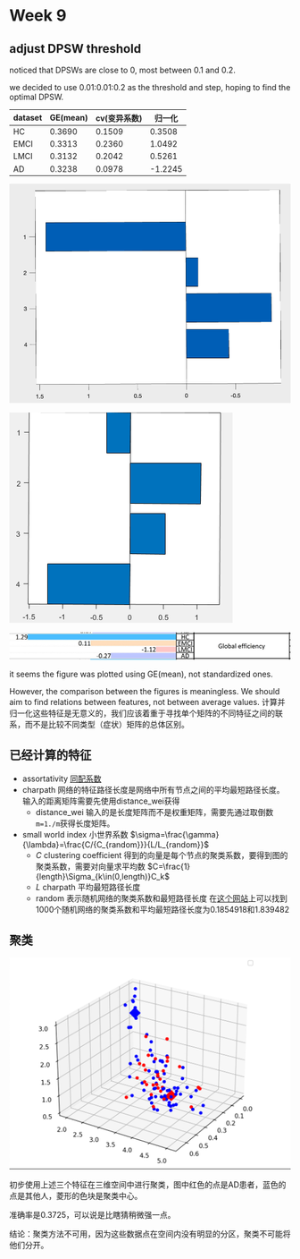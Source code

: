 # Week 9

## adjust DPSW threshold

noticed that DPSWs are close to 0, most between 0.1 and 0.2.

we decided to use 0.01:0.01:0.2 as the threshold and step, hoping to find the optimal DPSW.

| dataset | GE(mean) | cv(变异系数) | 归一化  |
| ------- | -------- | ------------ | ------- |
| HC      | 0.3690   | 0.1509       | 0.3508  |
| EMCI    | 0.3313   | 0.2360       | 1.0492  |
| LMCI    | 0.3132   | 0.2042       | 0.5261  |
| AD      | 0.3238   | 0.0978       | -1.2245 |

![](img/iShot2022-04-20_00.32.30.png)

![](img/%7B4055092F-5253-4A14-8E53-1DE537F5126D%7D.png)

![](img/%7B17F45BC9-21DA-431B-AE8C-0A8CD4C213EA%7D.png)

it seems the figure was plotted using GE(mean), not standardized ones.

However, the comparison between the figures is meaningless. We should aim to find relations between features, not between average values.
计算并归一化这些特征是无意义的，我们应该着重于寻找单个矩阵的不同特征之间的联系，而不是比较不同类型（症状）矩阵的总体区别。


## 已经计算的特征

- assortativity  [同配系数](https://zh.wikipedia.org/wiki/%E5%90%8C%E9%85%8D%E6%80%A7)
- charpath    网络的特征路径长度是网络中所有节点之间的平均最短路径长度。 输入的距离矩阵需要先使用distance_wei获得
  - distance_wei    输入的是长度矩阵而不是权重矩阵，需要先通过取倒数`m=1./m`获得长度矩阵。
- small world index   小世界系数 $\sigma=\frac{\gamma}{\lambda}=\frac{C/{C_{random}}}{L/L_{random}}$
  - $C$ clustering coefficient  得到的向量是每个节点的聚类系数，要得到图的聚类系数，需要对向量求平均数 $C=\frac{1}{length}\Sigma_{k\in(0,length)}C_k$
  - $L$ charpath 平均最短路径长度 
  - random 表示随机网络的聚类系数和最短路径长度 在[这个网站](https://www.modb.pro/db/137781)上可以找到1000个随机网络的聚类系数和平均最短路径长度为0.1854918和1.839482
  
## 聚类

![](img/Kmean.png)

初步使用上述三个特征在三维空间中进行聚类，图中红色的点是AD患者，蓝色的点是其他人，菱形的色块是聚类中心。

准确率是0.3725，可以说是比瞎猜稍微强一点。

结论：聚类方法不可用，因为这些数据点在空间内没有明显的分区，聚类不可能将他们分开。